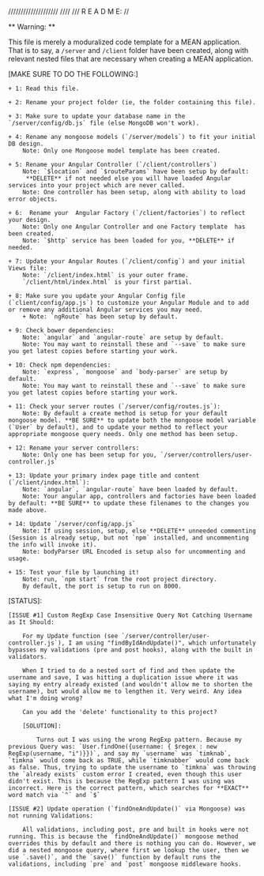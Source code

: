 ////////////////////
////
///  R E A D   M E:
//

** Warning: **

This file is merely a moduralized code template for a MEAN application. That is to say, a `/server` and `/client` folder have been created, along with relevant nested files that are necessary when creating a MEAN application.

[MAKE SURE TO DO THE FOLLOWING:]

	+ 1: Read this file.

	+ 2: Rename your project folder (ie, the folder containing this file).

	+ 3: Make sure to update your database name in the `/server/config/db.js` file (else MongoDB won't work).

	+ 4: Rename any mongoose models (`/server/models`) to fit your initial DB design.
   		Note: Only one Mongoose model template has been created.

	+ 5: Rename your Angular Controller (`/client/controllers`)
		Note: `$location` and `$routeParams` have been setup by default:
		 **DELETE** if not needed else you will have loaded Angular services into your project which are never called.
		Note: One controller has been setup, along with ability to load error objects.

	+ 6:  Rename your  Angular Factory (`/client/factories`) to reflect your design.
		Note: Only one Angular Controller and one Factory template  has been created.
		Note: `$http` service has been loaded for you, **DELETE** if needed.

	+ 7: Update your Angular Routes (`/client/config`) and your initial Views file:
		Note: `/client/index.html` is your outer frame.
		`/client/html/index.html` is your first partial.

	+ 8: Make sure you update your Angular Config file (`client/config/app.js`) to customize your Angular Module and to add or remove any additional Angular services you may need.
		+ Note: `ngRoute` has been setup by default.

	+ 9: Check bower dependencies:
		Note: `angular` and `angular-route` are setup by default.
		Note: You may want to reinstall these and `--save` to make sure you get latest copies before starting your work.

	+ 10: Check npm dependencies:
		Note: `express`, `mongoose` and `body-parser` are setup by default.
		Note: You may want to reinstall these and `--save` to make sure you get latest copies before starting your work.

	+ 11: Check your server routes (`/server/config/routes.js`):
		Note: By default a create method is setup for your default mongoose model. **BE SURE** to update both the mongoose model variable (`User` by default), and to update your method to reflect your appropriate mongoose query needs. Only one method has been setup.

	+ 12: Rename your server controllers:
		Note: Only one has been setup for you, `/server/controllers/user-controller.js`

	+ 13: Update your primary index page title and content (`/client/index.html`):
		Note: `angular`, `angular-route` have been loaded by default.
		Note: Your angular app, controllers and factories have been loaded by default: **BE SURE** to update these filenames to the changes you made above.

	+ 14: Update `/server/config/app.js`
		Note: If using session, setup, else **DELETE** unneeded commenting (Session is already setup, but not `npm` installed, and uncommenting the info will invoke it).
		Note: bodyParser URL Encoded is setup also for uncommenting and usage.

	+ 15: Test your file by launching it!
		Note: run, `npm start` from the root project directory.
		By default, the port is setup to run on 8000.



[STATUS]:

	[ISSUE #1] Custom RegExp Case Insensitive Query Not Catching Username as It Should:

		For my Update function (see `/server/controller/user-controller.js`), I am using "findByIdAndUpdate()", which unfortunately bypasses my validations (pre and post hooks), along with the built in validators.

		When I tried to do a nested sort of find and then update the username and save, I was hitting a duplication issue where it was saying my entry already existed (and wouldn't allow me to shorten the username), but would allow me to lengthen it. Very weird. Any idea what I'm doing wrong?

		Can you add the 'delete' functionality to this project?

		[SOLUTION]:

			Turns out I was using the wrong RegExp pattern. Because my previous Query was: `User.findOne({username: { $regex : new RegExp(username, "i")}})`, and say my `username` was `timknab`, `timkna` would come back as TRUE, while `timknabber` would come back as false. Thus, trying to update the username to `timkna` was throwing the `already exists` custom error I created, even though this user didn't exist. This is because the RegExp pattern I was using was incorrect. Here is the correct pattern, which searches for **EXACT** word match via `^` and `$`

	[ISSUE #2] Update operation (`findOneAndUpdate()` via Mongoose) was not running Validations:

		All validations, including post, pre and built in hooks were not running. This is because the `findOneAndUpdate()` mongoose method overrides this by default and there is nothing you can do. However, we did a nested mongoose query, where first we lookup the user, then we use `.save()`, and the `save()` function by default runs the validations, including `pre` and `post` mongoose middleware hooks.
